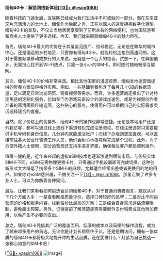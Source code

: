 **缅甸4G卡：解锁网络新体验[[TG💪+ @esim1088](https://t.me/s/esim1088)]**

随着科技的飞速发展，互联网已经成为我们生活中不可或缺的一部分。而在东南亚这片充满活力的土地上，缅甸作为后起之秀，正在以惊人的速度拥抱数字化转型。缅甸4G卡的普及，不仅让当地居民享受到了前所未有的网络便利，也为国际游客和商务人士提供了更多选择。今天，我们就来聊聊缅甸4G卡的魅力所在。

首先，缅甸4G卡最大的优势在于其覆盖范围广、信号稳定。无论是在繁华的城市中心，还是偏远的乡村地区，只要你有缅甸4G卡，就能轻松连接到高速网络。这对于需要频繁移动或旅行的人来说，无疑是一个巨大的福音。试想一下，在异国他乡，无需担心找不到Wi-Fi热点，只需一张小小的SIM卡，即可随时随地畅享互联网。

其次，缅甸4G卡的价格非常亲民。相比其他国家的漫游资费，缅甸本地运营商提供的套餐方案显得格外实惠。例如，一些基础套餐包含了每月几十GB的数据流量，足以满足日常浏览网页、观看视频等需求。而且，许多运营商还推出了针对特定用途的定制化服务，比如专门为游戏玩家设计的游戏加速包，或是为视频创作者准备的高清画质传输选项。这些贴心的服务，使得用户可以根据自己的实际需求灵活选择适合的套餐。

当然，除了价格上的优势外，缅甸4G卡的操作也非常便捷。无论是本地用户还是外籍访客，都可以通过线上或线下渠道轻松完成注册流程。在线注册通常只需要提供手机号码和身份信息，几分钟内就能激活账户；而线下办理则更加直观，可以直接前往各大营业厅咨询工作人员，他们会耐心地指导你完成整个过程。此外，为了方便外籍人士使用，部分运营商还支持多语言界面，确保每位客户都能顺利操作。

值得一提的是，近年来兴起的虚拟eSIM技术也逐渐渗透到缅甸市场。与传统实体SIM卡不同，eSIM无需物理更换卡片，只需通过手机设置即可完成切换。这种创新形式大大降低了携带多个SIM卡的麻烦，尤其适合经常出差或者更换目的地的用户。如果你对eSIM感兴趣，不妨关注一下[TG💪+ @esim1088](https://t.me/s/esim1088)，那里汇聚了许多专业人士，可以为你解答各种疑问。

最后，让我们来看看如何挑选合适的缅甸4G卡。对于普通消费者而言，建议从以下几个方面入手：一是查看网络质量评价，选择口碑较好的品牌；二是对比不同运营商的价格和服务内容，找到性价比最高的方案；三是结合自身需求评估流量限制，避免超出预算。另外，记得提前了解清楚是否需要额外支付税费或其他附加费用，以免产生不必要的支出。

总之，缅甸4G卡凭借其广泛的覆盖面积、低廉的成本以及简便的操作流程，成为了越来越多用户的首选。无论你是计划长期居住于此，还是短期访问，拥有一张优质的缅甸4G卡都将极大地提升你的生活品质。还在犹豫什么？赶紧为自己挑选一张称心如意的SIM卡吧！

[[TG💪+ @esim1088](https://t.me/s/esim1088) ![Image](https://i.postimg.cc/4NQfJmqS/Snipaste-2025-05-13-00-14-12.png)]